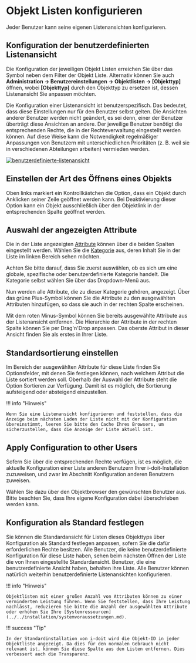 # Objekt Listen konfigurieren
Jeder Benutzer kann seine eigenen Listenansichten konfigurieren.

Konfiguration der benutzerdefinierten Listenansicht
---------------------------------------------------

Die Konfiguration der jeweiligen Objekt Listen erreichen Sie über das Symbol neben dem Filter der Objekt Liste. Alternativ können Sie auch **Administration → Benutzereinstellungen → Objektlisten → [Objekttyp]** öffnen, wobei **[Objekttyp]** durch den Objekttyp zu ersetzen ist, dessen Listenansicht Sie anpassen möchten.

Die Konfiguration einer Listenansicht ist benutzerspezifisch. Das bedeutet, dass diese Einstellungen nur für den Benutzer selbst gelten. Die Ansichten anderer Benutzer werden nicht geändert, es sei denn, einer der Benutzer überträgt diese Ansichten an andere. Der jeweilige Benutzer benötigt die entsprechenden Rechte, die in der Rechteverwaltung eingestellt werden können. Auf diese Weise kann die Notwendigkeit regelmäßiger Anpassungen von Benutzern mit unterschiedlichen Prioritäten (z. B. weil sie in verschiedenen Abteilungen arbeiten) vermieden werden.

[![benutzerdefinierte-listenansicht](../../assets/images/de/grundlagen/objekt-listen-konfigurieren/1-olk.png)](../../assets/images/de/grundlagen/objekt-listen-konfigurieren/1-olk.png)

Einstellen der Art des Öffnens eines Objekts
--------------------------------------------

Oben links markiert ein Kontrollkästchen die Option, dass ein Objekt durch Anklicken seiner Zeile geöffnet werden kann. Bei Deaktivierung dieser Option kann ein Objekt ausschließlich über den Objektlink in der entsprechenden Spalte geöffnet werden.

Auswahl der angezeigten Attribute
---------------------------------

Die in der Liste angezeigten [Attribute](../kategorien-und-attribute.md) können über die beiden Spalten eingestellt werden. Wählen Sie die [Kategorie](../kategorien-und-attribute.md) aus, deren Inhalt Sie in der Liste im linken Bereich sehen möchten.

Achten Sie bitte darauf, dass Sie zuerst auswählen, ob es sich um eine globale, spezifische oder benutzerdefinierte Kategorie handelt. Die Kategorie selbst wählen Sie über das Dropdown-Menü aus.

Nun werden alle Attribute, die zu dieser Kategorie gehören, angezeigt. Über das grüne Plus-Symbol können Sie die Attribute zu den ausgewählten Attributen hinzufügen, so dass sie auch in der rechten Spalte erscheinen.

Mit dem roten Minus-Symbol können Sie bereits ausgewählte Attribute aus der Listenansicht entfernen. Die Hierarchie der Attribute in der rechten Spalte können Sie per Drag'n'Drop anpassen. Das oberste Attribut in dieser Ansicht finden Sie als erstes in Ihrer Liste.

Standardsortierung einstellen
-----------------------------

Im Bereich der ausgewählten Attribute für diese Liste finden Sie Optionsfelder, mit denen Sie festlegen können, nach welchem Attribut die Liste sortiert werden soll. Oberhalb der Auswahl der Attribute steht die Option Sortieren zur Verfügung. Damit ist es möglich, die Sortierung aufsteigend oder absteigend einzustellen.

!!! info "Hinweis"

    Wenn Sie eine Listenansicht konfigurieren und feststellen, dass die Anzeige beim nächsten Laden der Liste nicht mit der Konfiguration übereinstimmt, leeren Sie bitte den Cache Ihres Browsers, um sicherzustellen, dass die Anzeige der Liste aktuell ist.

Apply Configuration to other Users
----------------------------------

Sofern Sie über die entsprechenden Rechte verfügen, ist es möglich, die aktuelle Konfiguration einer Liste anderen Benutzern Ihrer i-doit-Installation zuzuweisen, und zwar im Abschnitt Konfiguration anderen Benutzern zuweisen.

Wählen Sie dazu über den Objektbrowser den gewünschten Benutzer aus. Bitte beachten Sie, dass Ihre eigene Konfiguration dabei überschrieben werden kann.

Konfiguration als Standard festlegen
------------------------------------

Sie können die Standardansicht für Listen dieses Objekttyps über Konfiguration als Standard festlegen anpassen, sofern Sie die dafür erforderlichen Rechte besitzen. Alle Benutzer, die keine benutzerdefinierte Konfiguration für diese Liste haben, sehen beim nächsten Öffnen der Liste die von Ihnen eingestellte Standardansicht. Benutzer, die eine benutzerdefinierte Ansicht haben, behalten ihre Liste. Alle Benutzer können natürlich weiterhin benutzerdefinierte Listenansichten konfigurieren.

!!! info "Hinweis"

    Objektlisten mit einer großen Anzahl von Attributen können zu einer verminderten Leistung führen. Wenn Sie feststellen, dass Ihre Leistung nachlässt, reduzieren Sie bitte die Anzahl der ausgewählten Attribute oder erhöhen Sie Ihre [Systemressourcen](../../installation/systemvoraussetzungen.md).

!!! success "Tip"

    In der Standardinstallation von i-doit wird die Objekt-ID in jeder Objektliste angezeigt. Da dies für den normalen Gebrauch nicht relevant ist, können Sie diese Spalte aus den Listen entfernen. Dies verbessert auch die Transparenz.
